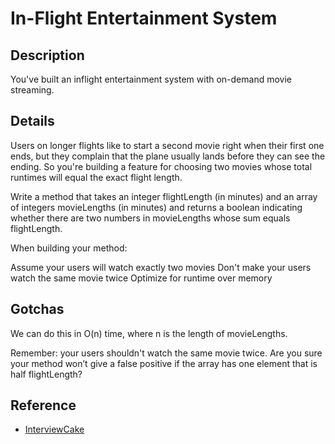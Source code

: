# In-Flight Entertainment System

## Description
You've built an inflight entertainment system with on-demand movie streaming.

## Details
Users on longer flights like to start a second movie right when their first one ends, but they complain that the plane usually lands before they can see the ending. So you're building a feature for choosing two movies whose total runtimes will equal the exact flight length.

Write a method that takes an integer flightLength (in minutes) and an array of integers movieLengths (in minutes) and returns a boolean indicating whether there are two numbers in movieLengths whose sum equals flightLength.

When building your method:

Assume your users will watch exactly two movies
Don't make your users watch the same movie twice
Optimize for runtime over memory

## Gotchas
We can do this in O(n) time, where n is the length of movieLengths.

Remember: your users shouldn't watch the same movie twice. Are you sure your method won’t give a false positive if the array has one element that is half flightLength?

## Reference

* [InterviewCake](https://www.interviewcake.com/question/java/inflight-entertainment)
